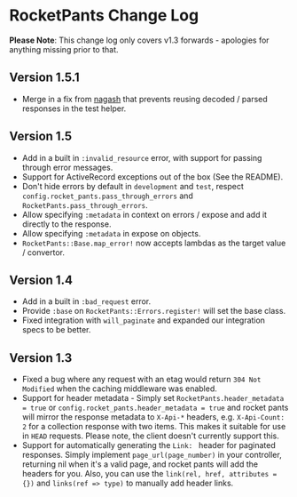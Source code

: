 # RocketPants Change Log

**Please Note**: This change log only covers v1.3 forwards - apologies for anything missing prior to that.

## Version 1.5.1

* Merge in a fix from [nagash](https://github.com/nagash) that prevents reusing decoded / parsed responses in the test helper.

## Version 1.5

* Add in a built in `:invalid_resource` error, with support for passing through error messages.
* Support for ActiveRecord exceptions out of the box (See the README).
* Don't hide errors by default in `development` and `test`, respect `config.rocket_pants.pass_through_errors` and `RocketPants.pass_through_errors`.
* Allow specifying `:metadata` in context on errors / expose and add it directly to the response.
* Allow specifying `:metadata` in expose on objects.
* `RocketPants::Base.map_error!` now accepts lambdas as the target value / convertor.

## Version 1.4

* Add in a built in `:bad_request` error.
* Provide `:base` on `RocketPants::Errors.register!` will set the base class.
* Fixed integration with `will_paginate` and expanded our integration specs to be better.

## Version 1.3

* Fixed a bug where any request with an etag would return `304 Not Modified` when the caching middleware was enabled.
* Support for header metadata - Simply set `RocketPants.header_metadata = true` or `config.rocket_pants.header_metadata = true`
  and rocket pants will mirror the response metadata to `X-Api-*` headers, e.g. `X-Api-Count: 2` for a collection response with
  two items. This makes it suitable for use in `HEAD` requests. Please note, the client doesn't currently support this.
* Support for automatically generating the `Link: ` header for paginated responses. Simply implement `page_url(page_number)` in your
  controller, returning nil when it's a valid page, and rocket pants will add the headers for you. Also, you can use the `link(rel, href, attributes = {})`
  and `links(ref => type)` to manually add header links.